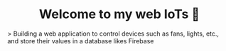 <h1 align="center">Welcome to my web IoTs 👋</h1>
> Building a web application to control devices such as fans, lights, etc., and store their values in a database likes Firebase

